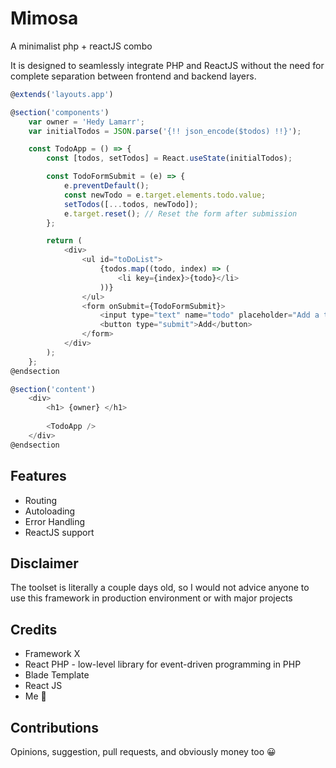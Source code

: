 # Mimosa

A minimalist php + reactJS combo

It is designed to seamlessly integrate PHP and ReactJS without the need for complete separation between frontend and backend layers.

```js
@extends('layouts.app')

@section('components')
    var owner = 'Hedy Lamarr';
    var initialTodos = JSON.parse('{!! json_encode($todos) !!}');

    const TodoApp = () => {
        const [todos, setTodos] = React.useState(initialTodos);

        const TodoFormSubmit = (e) => {
            e.preventDefault();
            const newTodo = e.target.elements.todo.value;
            setTodos([...todos, newTodo]);
            e.target.reset(); // Reset the form after submission
        };

        return (
            <div>
                <ul id="toDoList">
                    {todos.map((todo, index) => (
                        <li key={index}>{todo}</li>
                    ))}
                </ul>
                <form onSubmit={TodoFormSubmit}>
                    <input type="text" name="todo" placeholder="Add a todo" />
                    <button type="submit">Add</button>
                </form>
            </div>
        );
    };  
@endsection

@section('content')
    <div>
        <h1> {owner} </h1>
  
        <TodoApp />
    </div>
@endsection
```

## Features

- Routing
- Autoloading
- Error Handling
- ReactJS support

## Disclaimer

The toolset is literally a couple days old, so I would not advice anyone to use this framework in production environment or with major projects

## Credits

- Framework X
- React PHP - low-level library for event-driven programming in PHP
- Blade Template
- React JS
- Me 🤫

## Contributions

Opinions, suggestion, pull requests, and obviously money too 😀
